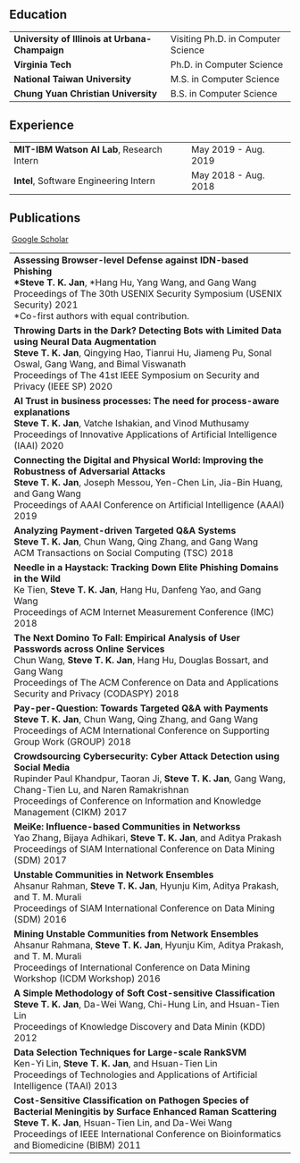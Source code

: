 ## <i class="fa fa-chevron-right"></i> Education

<table class="table table-hover">
  <tr>
    <td class="col-md-6"><strong>University of Illinois at Urbana-Champaign </strong> </td>
    <td>
        Visiting Ph.D. in Computer Science
    </td>
  </tr>
  <tr>
    <td class="col-md-6"><strong> Virginia Tech </strong></td>
    <td>
        Ph.D. in Computer Science
    </td>
  </tr>
  <tr>
    <td class="col-md-6"> <strong> National Taiwan University </strong></td>
    <td>
        M.S. in Computer Science
    </td>
  </tr>
  <tr>
    <td class="col-md-4">  <strong> Chung Yuan Christian University </strong></td>
    <td>
        B.S. in Computer Science
    </td>
  </tr>
</table>


## <i class="fa fa-chevron-right"></i> Experience
<table class="table table-hover">
<tr>
  <td class='col-md-6'> <strong>  MIT-IBM Watson AI Lab</strong>, Research Intern </td>
  <td>May 2019 - Aug. 2019</td>
</tr>
<tr>
</tr>
<tr>
  <td class='col-md-6'><strong> Intel</strong>, Software Engineering Intern </td>
  <td>May 2018 - Aug. 2018</td>
</tr>
</table>


## <i class="fa fa-chevron-right"></i>Publications 
<a href="https://scholar.google.com/citations?user=1rTlcOQAAAAJ" class="btn btn-primary" style="padding: 0.3em;">
  <i class="ai ai-google-scholar"></i> Google Scholar
</a>

<table class="table table-hover">

<tr>
<td>
    <strong>Assessing Browser-level Defense against IDN-based Phishing</strong><br>
    <strong>*Steve T. K. Jan</strong>, *Hang Hu, Yang Wang, and Gang Wang<br>
    Proceedings of The 30th USENIX Security Symposium (USENIX Security) 2021<br>
    *Co-first authors with equal contribution. <br>
 
    
</td>
</tr>


<tr>
<td>
    <strong>Throwing Darts in the Dark? Detecting Bots with Limited Data using Neural Data Augmentation</strong><br>
    <strong>Steve T. K. Jan</strong>, Qingying Hao, Tianrui Hu, Jiameng Pu, Sonal Oswal, Gang Wang, and Bimal Viswanath<br>
    Proceedings of The 41st IEEE Symposium on Security and Privacy (IEEE SP) 2020<br>
    
  
    
</td>
</tr>


<tr>
<td>
    <strong>AI Trust in business processes: The need for process-aware explanations</strong><br>
    <strong>Steve T. K. Jan</strong>, Vatche Ishakian, and Vinod Muthusamy<br>
    Proceedings of Innovative Applications of Artificial Intelligence (IAAI) 2020<br>
    
  
    
</td>
</tr>


<tr>
<td>
    <strong>Connecting the Digital and Physical World: Improving the Robustness of Adversarial Attacks</strong><br>
    <strong>Steve T. K. Jan</strong>, Joseph Messou, Yen-Chen Lin, Jia-Bin Huang, and Gang Wang<br>
    Proceedings of AAAI Conference on Artificial Intelligence (AAAI) 2019<br>
    
   
    
</td>
</tr>


<tr>
<td>
    <strong>Analyzing Payment-driven Targeted Q&A Systems</strong><br>
    <strong>Steve T. K. Jan</strong>, Chun Wang, Qing Zhang, and Gang Wang<br>
    ACM Transactions on Social Computing (TSC) 2018<br>
    
   
    
</td>
</tr>


<tr>
<td>
    <strong>Needle in a Haystack: Tracking Down Elite Phishing Domains in the Wild</strong><br>
    Ke Tien, <strong>Steve T. K. Jan</strong>, Hang Hu, Danfeng Yao, and Gang Wang<br>
     Proceedings of ACM Internet Measurement Conference (IMC) 2018<br>
    
    
    
</td>
</tr>


<tr>
<td>
    <strong>The Next Domino To Fall: Empirical Analysis of User Passwords across Online Services</strong><br>
    Chun Wang, <strong>Steve T. K. Jan</strong>, Hang Hu, Douglas Bossart, and Gang Wang<br>
     Proceedings of The ACM Conference on Data and Applications Security and Privacy (CODASPY)   2018<br>
    
   
    
</td>
</tr>


<tr>
<td>
    <strong>Pay-per-Question: Towards Targeted Q&A with Payments</strong><br>
    <strong>Steve T. K. Jan</strong>, Chun Wang, Qing Zhang, and Gang Wang<br>
     Proceedings of ACM International Conference on Supporting Group Work (GROUP) 2018<br>
    
   
    
</td>
</tr>


<tr>
<td>
    <strong>Crowdsourcing Cybersecurity: Cyber Attack Detection using Social Media</strong><br>
    Rupinder Paul Khandpur, Taoran Ji, <strong>Steve T. K. Jan</strong>, Gang Wang, Chang-Tien Lu, and Naren Ramakrishnan<br>
    Proceedings of Conference on Information and Knowledge Management (CIKM) 2017<br>
    
    
    
</td>
</tr>


<tr>
<td>
    <strong>MeiKe: Influence-based Communities in Networkss</strong><br>
    Yao Zhang, Bijaya Adhikari, <strong>Steve T. K. Jan</strong>, and Aditya Prakash<br>
    Proceedings of SIAM International Conference on Data Mining (SDM)   2017<br>
    
   
    
</td>
</tr>


<tr>
<td>
    <strong>Unstable Communities in Network Ensembles</strong><br>
    Ahsanur Rahman, <strong>Steve T. K. Jan</strong>, Hyunju Kim, Aditya Prakash, and T. M. Murali<br>
    Proceedings of SIAM International Conference on Data Mining (SDM) 2016<br>
    
    
    
</td>
</tr>


<tr>
<td>
    <strong>Mining Unstable Communities from Network Ensembles</strong><br>
    Ahsanur Rahmana, <strong>Steve T. K. Jan</strong>, Hyunju Kim, Aditya Prakash, and T. M. Murali<br>
     Proceedings of International Conference on Data Mining Workshop (ICDM Workshop) 2016<br>
    
   
    
</td>
</tr>


<tr>
<td>
    <strong>A Simple Methodology of Soft Cost-sensitive Classification</strong><br>
    <strong>Steve T. K. Jan</strong>, Da-Wei Wang, Chi-Hung Lin, and Hsuan-Tien Lin<br>
     Proceedings of Knowledge Discovery and Data Minin (KDD) 2012<br>
    
    
    
</td>
</tr>


<tr>
<td>
    <strong>Data Selection Techniques for Large-scale RankSVM</strong><br>
    Ken-Yi Lin, <strong>Steve T. K. Jan</strong>, and Hsuan-Tien Lin<br>
    Proceedings of Technologies and Applications of Artificial Intelligence (TAAI) 2013<br>
    
    
    
</td>
</tr>


<tr>
<td>
    <strong>Cost-Sensitive Classification on Pathogen Species of Bacterial Meningitis by Surface Enhanced Raman Scattering</strong><br>
    <strong>Steve T. K. Jan</strong>, Hsuan-Tien Lin, and Da-Wei Wang<br>
     Proceedings of IEEE International Conference on Bioinformatics and Biomedicine (BIBM) 2011<br>
    
  
</td>
</tr>


</table>

